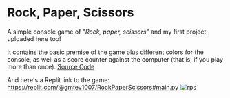 # Rock, Paper, Scissors
A simple console game of "_Rock, paper, scissors_" and my first project uploaded here too!  

It contains the basic premise of the game plus different colors for the console, as well as a score counter against the computer (that is, if you play more than once).
[Source Code](rock_paper_scissors.py)  

And here's a Replit link to the game: https://replit.com/@gmtev1007/RockPaperScissors#main.py
![rps](https://github.com/gmtev/RockPaperScissors/assets/145558375/0763b78a-029f-4be5-a774-725e9f443493)
